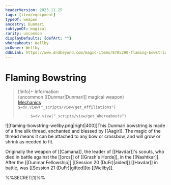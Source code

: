 ```yaml
---
headerVersion: 2023.11.25
tags: [item/equipment]
typeOf: weapon
ancestry: Dunmari
subtypeOf: magical
rarity: uncommon
displayDefaults: {defArt: ""}
whereabouts: Wellby
pcOwner: Wellby
ddbLink: https://www.dndbeyond.com/magic-items/8705290-flaming-bowstring
---
```

# Flaming Bowstring
>[!info]+ Information  
> (uncommon [[Dunmar|Dunmari]] magical weapon)  
> [Mechanics](https://www.dndbeyond.com/magic-items/8705290-flaming-bowstring)  
> `$=dv.view("_scripts/view/get_Affiliations")`  
>> `$=dv.view("_scripts/view/get_Whereabouts")`

![[flaming-bowstring-wellby.png|right|400]]This Dunmari bowstring is made of a fine silk thread, enchanted and blessed by [[Aagir]]. The magic of the thread means it can be attached to any bow or crossbow, and will grow or shrink as needed to fit. 

Originally the weapon of [[Camana]], the leader of [[Havdar]]'s scouts, who died in battle against the [[orcs]] of [[Grash's Horde]], in the [[Nashtkar]]. After the [[Dunmar Fellowship]] [[Session 20 (DuFr)|aided]] [[Havdar]] in battle, was [[Session 21 (DuFr)|gifted]]to [[Wellby]]. 

%%SECRET[1]%%